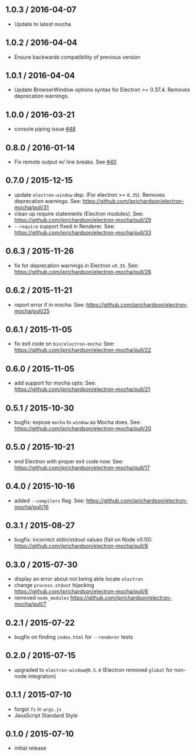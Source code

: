 1.0.3 / 2016-04-07
------------------
- Update to latest mocha

1.0.2 / 2016-04-04
------------------
- Ensure backwards compatibility of previous version

1.0.1 / 2016-04-04
------------------
- Update BrowserWindow options syntax for Electron >= 0.37.4. Removes deprecation warnings.

1.0.0 / 2016-03-21
------------------
- console piping issue [#48][#48]

0.8.0 / 2016-01-14
------------------
- Fix remote output w/ line breaks. See [#40][#40]

0.7.0 / 2015-12-15
------------------
- update `electron-window` dep. (For electron >= `0.35`). Removes deprecation warnings. See: https://github.com/jprichardson/electron-mocha/pull/31
- clean up require statements (Electron modules). See: https://github.com/jprichardson/electron-mocha/pull/29
- `--require` support fixed in Renderer. See: https://github.com/jprichardson/electron-mocha/pull/33

0.6.3 / 2015-11-26
------------------
- fix for deprecation warnings in Electron `v0.35`. See: https://github.com/jprichardson/electron-mocha/pull/26

0.6.2 / 2015-11-21
------------------
- report error if in mocha: See: https://github.com/jprichardson/electron-mocha/pull/25

0.6.1 / 2015-11-05
------------------
- fix exit code on `bin/electron-mocha`: See: https://github.com/jprichardson/electron-mocha/pull/22

0.6.0 / 2015-11-05
------------------
- add support for mocha opts: See: https://github.com/jprichardson/electron-mocha/pull/21

0.5.1 / 2015-10-30
------------------
- bugfix: expose `mocha` to `window` as Mocha does. See: https://github.com/jprichardson/electron-mocha/pull/20

0.5.0 / 2015-10-21
------------------
- end Electron with proper exit code now. See: https://github.com/jprichardson/electron-mocha/pull/17

0.4.0 / 2015-10-16
------------------
- added `--compilers` flag. See: https://github.com/jprichardson/electron-mocha/pull/16

0.3.1 / 2015-08-27
------------------
- bugfix: incorrect stdin/stdout values (fail on Node v0.10): https://github.com/jprichardson/electron-mocha/pull/8

0.3.0 / 2015-07-30
------------------
- display an error about not being able locate `electron`
- change `process.stdout` hijacking https://github.com/jprichardson/electron-mocha/pull/6
- removed `node_modules` https://github.com/jprichardson/electron-mocha/pull/7

0.2.1 / 2015-07-22
------------------
- bugfix on finding `index.html` for `--renderer` tests

0.2.0 / 2015-07-15
------------------
- upgraded to `electron-window@0.5.0` (Electron removed `global` for non-node integration)

0.1.1 / 2015-07-10
-------------------
- forgot `fs` in `args.js`
- JavaScript Standard Style

0.1.0 / 2015-07-10
------------------
- initial release

<!--- addressing intellij and tee console issue -->
[#48]: https://github.com/jprichardson/electron-mocha/pull/48
<!--- No console output on Windows -->
[#47]: https://github.com/jprichardson/electron-mocha/issues/47
<!--- npm install fails with npm@3.3.6 and node@5.0.0 -->
[#46]: https://github.com/jprichardson/electron-mocha/issues/46
<!--- Generate index.html for renderer tests, and pass relative paths to sc… -->
[#45]: https://github.com/jprichardson/electron-mocha/pull/45
<!--- Usage with Istanbul -->
[#44]: https://github.com/jprichardson/electron-mocha/issues/44
<!--- Add feature to test AMD modules using mocha -->
[#43]: https://github.com/jprichardson/electron-mocha/issues/43
<!--- Add LICENSE file -->
[#42]: https://github.com/jprichardson/electron-mocha/pull/42
<!--- This is really cool tool! I like it .... and just let you know that the LICENSE file is missing :-) -->
[#41]: https://github.com/jprichardson/electron-mocha/issues/41
<!--- Forward to main process.stdout not console.log -->
[#40]: https://github.com/jprichardson/electron-mocha/pull/40
<!--- process.stdout -->
[#39]: https://github.com/jprichardson/electron-mocha/issues/39
<!--- Electron demo app + tests (for main and renderer) -->
[#38]: https://github.com/jprichardson/electron-mocha/pull/38
<!--- Intermittent rmdir errors -->
[#37]: https://github.com/jprichardson/electron-mocha/issues/37
<!--- Add Travis instructions to README -->
[#36]: https://github.com/jprichardson/electron-mocha/pull/36
<!--- Examples of tests written to leverage electron-mocha -->
[#35]: https://github.com/jprichardson/electron-mocha/issues/35
<!--- Modify README with Travis Instructions -->
[#34]: https://github.com/jprichardson/electron-mocha/issues/34
<!--- Add -r/--require support for renderer tests -->
[#33]: https://github.com/jprichardson/electron-mocha/pull/33
<!--- Fix ipc require in renderer -->
[#32]: https://github.com/jprichardson/electron-mocha/pull/32
<!--- Update electron-window -->
[#31]: https://github.com/jprichardson/electron-mocha/pull/31
<!--- remove preferGlobal -->
[#30]: https://github.com/jprichardson/electron-mocha/issues/30
<!--- Cleaner require statements -->
[#29]: https://github.com/jprichardson/electron-mocha/pull/29
<!--- ELIFECYCLE with v0.35.2 on Travis CI -->
[#28]: https://github.com/jprichardson/electron-mocha/issues/28
<!--- Require ipcRenderer instead of ipcMain in the rendered context  -->
[#27]: https://github.com/jprichardson/electron-mocha/pull/27
<!--- Misc things + squash deprecation warning -->
[#26]: https://github.com/jprichardson/electron-mocha/pull/26
<!--- Add error reporting -->
[#25]: https://github.com/jprichardson/electron-mocha/pull/25
<!--- Squash deprecation warning for electron 0.35.0 -->
[#24]: https://github.com/jprichardson/electron-mocha/pull/24
<!--- test 3 fails on OS X  -->
[#23]: https://github.com/jprichardson/electron-mocha/issues/23
<!--- Fixed exit status on running command -->
[#22]: https://github.com/jprichardson/electron-mocha/pull/22
<!--- Add support for mocha.opts -->
[#21]: https://github.com/jprichardson/electron-mocha/pull/21
<!--- Expose mocha to window in renderer context -->
[#20]: https://github.com/jprichardson/electron-mocha/pull/20
<!--- electron-mocha and istanbul/isparta -->
[#19]: https://github.com/jprichardson/electron-mocha/issues/19
<!--- Support `-w, --watch` and `--watch-extensions` args -->
[#18]: https://github.com/jprichardson/electron-mocha/pull/18
<!--- End electron with correct exit code -->
[#17]: https://github.com/jprichardson/electron-mocha/pull/17
<!--- Support `--compilers` arg -->
[#16]: https://github.com/jprichardson/electron-mocha/pull/16
<!--- Support for --compilers js:babel/register -->
[#15]: https://github.com/jprichardson/electron-mocha/issues/15
<!--- Add option to show browser window and report there? -->
[#14]: https://github.com/jprichardson/electron-mocha/issues/14
<!--- --require option not apply to renderer process -->
[#13]: https://github.com/jprichardson/electron-mocha/issues/13
<!--- README clairifcation: jsdom as prerequisite for testing renderer? -->
[#12]: https://github.com/jprichardson/electron-mocha/issues/12
<!--- Cannot run in cygwin on Windows? -->
[#11]: https://github.com/jprichardson/electron-mocha/issues/11
<!--- Is there a way to run electron-mocha part of gulp build? -->
[#10]: https://github.com/jprichardson/electron-mocha/issues/10
<!--- Coffeescript support -->
[#9]: https://github.com/jprichardson/electron-mocha/pull/9
<!--- Prevent error 'Incorrect value for stdio stream: inherit' by using di… -->
[#8]: https://github.com/jprichardson/electron-mocha/pull/8
<!--- Don’t check in node_modules -->
[#7]: https://github.com/jprichardson/electron-mocha/pull/7
<!--- Fix socket errors -->
[#6]: https://github.com/jprichardson/electron-mocha/pull/6
<!--- Fix exit code -->
[#5]: https://github.com/jprichardson/electron-mocha/pull/5
<!--- allow local installs of electron-prebuilt -->
[#4]: https://github.com/jprichardson/electron-mocha/issues/4
<!--- Renderer test hang indefinitely -->
[#3]: https://github.com/jprichardson/electron-mocha/issues/3
<!--- Get this working in Travis-CI -->
[#2]: https://github.com/jprichardson/electron-mocha/issues/2
<!--- Set exit code (dependent upon Electron fix) -->
[#1]: https://github.com/jprichardson/electron-mocha/issues/1
